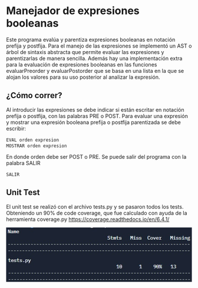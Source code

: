 # Manejador de expresiones booleanas
Este programa evalúa y parentiza expresiones booleanas en notación prefija y postfija. Para el manejo de las expresiones se implementó un AST o árbol de sintaxis abstracta que permite evaluar las expresiones y parentizarlas de manera sencilla. Además hay una implementación extra para la evaluación de expresiones booleanas en las funciones evaluarPreorder y evaluarPostorder que se basa en una lista en la que se alojan los valores para su uso posterior al analizar la expresión.

## ¿Cómo correr?
Al introducir las expresiones se debe indicar si están escritar en notación prefija o postfija, con las palabras PRE o POST. Para evaluar una expresión y mostrar una expresión booleana prefija o postfija parentizada se debe escribir:

    EVAL orden expresion
    MOSTRAR orden expresion
    
En donde orden debe ser POST o PRE.
Se puede salir del programa con la palabra SALIR

    SALIR
    
## Unit Test
El unit test se realizó con el archivo tests.py y se pasaron todos los tests. Obteniendo un 90% de code coverage, que fue calculado con ayuda de la herramienta coverage.py https://coverage.readthedocs.io/en/6.4.1/

<img src="coverage.jpg" alt="tests"/>

    
  

